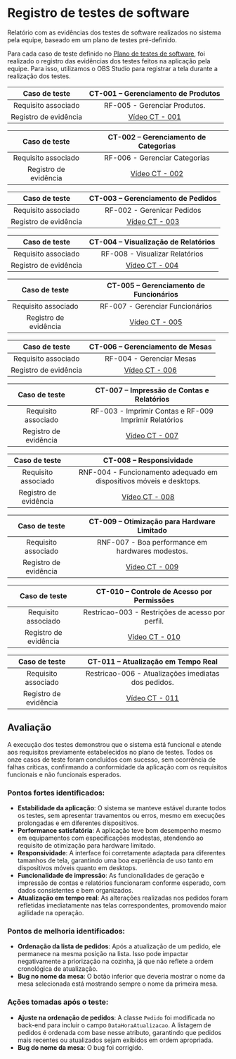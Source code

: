 # Registro de testes de software

Relatório com as evidências dos testes de software realizados no sistema pela equipe, baseado em um plano de testes pré-definido.

Para cada caso de teste definido no <a href="07-Plano-testes-software.md"> Plano de testes de software</a>, foi realizado o registro das evidências dos testes feitos na aplicação pela equipe. Para isso, utilizamos o OBS Studio para registrar a tela durante a realização dos testes.

| **Caso de teste**  | **CT-001 – Gerenciamento de Produtos**  |
|:---: |:---: |
| Requisito associado | RF-005 - Gerenciar Produtos. |
| Registro de evidência | [Vídeo CT - 001](https://youtu.be/xrL_Q6VFwQs) |

| **Caso de teste**  | **CT-002 – Gerenciamento de Categorias**  |
|:---: |:---: |
| Requisito associado | RF-006 - Gerenciar Categorias |
| Registro de evidência | [Vídeo CT - 002](https://youtu.be/iGOefTz8MPA) |

| **Caso de teste**  | **CT-003 – Gerenciamento de Pedidos**  |
|:---: |:---: |
| Requisito associado | RF-002 - Gerenicar Pedidos |
| Registro de evidência | [Vídeo CT - 003](https://youtu.be/z8WxCIbVXaQ) |

| **Caso de teste**  | **CT-004 – Visualização de Relatórios**  |
|:---: |:---: |
| Requisito associado | RF-008 - Visualizar Relatórios |
| Registro de evidência | [Vídeo CT - 004](https://youtu.be/0s2-Pp1rOlE) |

| **Caso de teste**  | **CT-005 – Gerenciamento de Funcionários**  |
|:---: |:---: |
| Requisito associado | RF-007 - Gerenciar Funcionários |
| Registro de evidência | [Vídeo CT - 005](https://youtu.be/tNw9JPNPSSc) |

| **Caso de teste**  | **CT-006 – Gerenciamento de Mesas**  |
|:---: |:---: |
| Requisito associado | RF-004 - Gerenciar Mesas |
| Registro de evidência | [Vídeo CT - 006](https://youtu.be/VLaolNcPUyw) |

| **Caso de teste**  | **CT-007 – Impressão de Contas e Relatórios**  |
|:---: |:---: |
| Requisito associado | RF-003 - Imprimir Contas e RF-009 Imprimir Relatórios |
| Registro de evidência | [Vídeo CT - 007](https://youtu.be/9MG50ol8fKU) |

| **Caso de teste**  | **CT-008 – Responsividade**  |
|:---: |:---: |
| Requisito associado | RNF-004 - Funcionamento adequado em dispositivos móveis e desktops. |
| Registro de evidência | [Vídeo CT - 008](https://youtu.be/ZPzBg7wZSpk) |

| **Caso de teste**  | **CT-009 – Otimização para Hardware Limitado**  |
|:---: |:---: |
| Requisito associado | RNF-007 - Boa performance em hardwares modestos. |
| Registro de evidência | [Vídeo CT - 009](https://youtu.be/6j3HyuVno6Y) |

| **Caso de teste**  | **CT-010 – Controle de Acesso por Permissões**  |
|:---: |:---: |
| Requisito associado | Restricao-003 - Restrições de acesso por perfil. |
| Registro de evidência | [Vídeo CT - 010](https://youtu.be/DqOpHuS9pxo) |

| **Caso de teste**  | **CT-011 – Atualização em Tempo Real**  |
|:---: |:---: |
| Requisito associado | Restricao-006 - Atualizações imediatas dos pedidos. |
| Registro de evidência | [Vídeo CT - 011](https://youtu.be/rvJX4B7t5Qk) |

## Avaliação

A execução dos testes demonstrou que o sistema está funcional e atende aos requisitos previamente estabelecidos no plano de testes. Todos os onze casos de teste foram concluídos com sucesso, sem ocorrência de falhas críticas, confirmando a conformidade da aplicação com os requisitos funcionais e não funcionais esperados.

### Pontos fortes identificados:

* **Estabilidade da aplicação**: O sistema se manteve estável durante todos os testes, sem apresentar travamentos ou erros, mesmo em execuções prolongadas e em diferentes dispositivos.
* **Performance satisfatória**: A aplicação teve bom desempenho mesmo em equipamentos com especificações modestas, atendendo ao requisito de otimização para hardware limitado.
* **Responsividade**: A interface foi corretamente adaptada para diferentes tamanhos de tela, garantindo uma boa experiência de uso tanto em dispositivos móveis quanto em desktops.
* **Funcionalidade de impressão**: As funcionalidades de geração e impressão de contas e relatórios funcionaram conforme esperado, com dados consistentes e bem organizados.
* **Atualização em tempo real**: As alterações realizadas nos pedidos foram refletidas imediatamente nas telas correspondentes, promovendo maior agilidade na operação.

### Pontos de melhoria identificados:

* **Ordenação da lista de pedidos**: Após a atualização de um pedido, ele permanece na mesma posição na lista. Isso pode impactar negativamente a priorização na cozinha, já que não reflete a ordem cronológica de atualização.
* **Bug no nome da mesa**: O botão inferior que deveria mostrar o nome da mesa selecionada está mostrando sempre o nome da primeira mesa.

### Ações tomadas após o teste: 

* **Ajuste na ordenação de pedidos**: A classe `Pedido` foi modificada no back-end para incluir o campo `DataHoraAtualizacao`. A listagem de pedidos é ordenada com base nesse atributo, garantindo que pedidos mais recentes ou atualizados sejam exibidos em ordem apropriada.
* **Bug do nome da mesa**: O bug foi corrigido.
